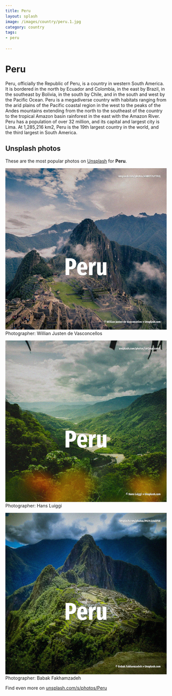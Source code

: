 ```yaml
---
title: Peru
layout: splash
image: /images/country/peru.1.jpg
category: country
tags:
- peru

---
```

# Peru

Peru, officially the Republic of Peru, is a country in western South America. It is bordered in the north by Ecuador and Colombia, in the east by Brazil, in the southeast by  Bolivia, in the south by Chile, and in the south and west by the Pacific Ocean. Peru is a megadiverse country with habitats ranging from the arid plains of the Pacific coastal  region in the west to the peaks of the Andes mountains extending from the north to the southeast of  the country to the tropical Amazon basin rainforest in the east with the Amazon River. Peru has a population of over 32 million, and its capital and largest city is Lima. At 1,285,216 km2, Peru is the 19th largest country in the world, and the third largest in South  America. 

 
## Unsplash photos
These are the most popular photos on [Unsplash](https://unsplash.com) for **Peru**.
 
![Peru](/images/country/peru.1.jpg)
Photographer:  Willian Justen de Vasconcellos
 
![Peru](/images/country/peru.2.jpg)
Photographer:  Hans Luiggi
 
![Peru](/images/country/peru.3.jpg)
Photographer:  Babak Fakhamzadeh
 
Find even more on [unsplash.com/s/photos/Peru](https://unsplash.com/s/photos/Peru)
 
